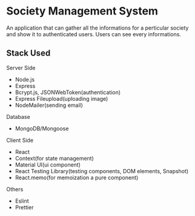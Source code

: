 # Society Management System

An application that can gather all the informations for a perticular society and show it to authenticated users. Users can see every informations.

## Stack Used

Server Side

* Node.js
* Express
* Bcrypt.js, JSONWebToken(authentication)
* Express Fileupload(uploading image)
* NodeMailer(sending email)

Database

* MongoDB/Mongoose

Client Side

* React
* Context(for state management)
* Material UI(ui component)
* React Testing Library(testing components, DOM elements, Snapshot)
* React.memo(for memoization a pure component)

Others

* Eslint
* Prettier